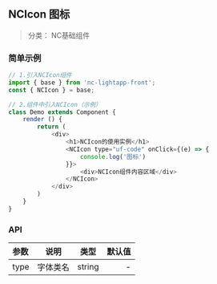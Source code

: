 ## NCIcon 图标

> 分类： NC基础组件


### 简单示例

```js
// 1.引入NCIcon组件
import { base } from 'nc-lightapp-front';
const { NCIcon } = base;

// 2.组件中引入NCIcon（示例）
class Demo extends Component {
	render () {
		return (
			<div>
				<h1>NCIcon的使用实例</h1>
				<NCIcon type="uf-code" onClick={(e) => {
					console.log('图标')
				}}>
					<div>NCIcon组件内容区域</div>
				</NCIcon>
			</div>
		)
	}
}

```

### API

|参数|说明|类型|默认值|
|:--|:---:|:--:|---:|
|type|字体类名|string|-|



